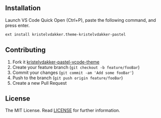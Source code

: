 ## Installation

Launch VS Code Quick Open (Ctrl+P), paste the following command, and press enter.

```sh
ext install kristelvdakker.theme-kristelvdakker-pastel
```


## Contributing

1. Fork it [kristelvdakker-pastel-vcode-theme](https://github.com/kristelvdakker/kristelvdakker-pastel-vcode-theme/fork)
2. Create your feature branch (`git checkout -b feature/fooBar`)
3. Commit your changes (`git commit -am 'Add some fooBar'`)
4. Push to the branch (`git push origin feature/fooBar`)
5. Create a new Pull Request

License
---

The MIT License. Read [LICENSE](https://github.com/kristelvdakker/kristelvdakker-pastel-vcode-theme/blob/master/LICENSE) for further information.
